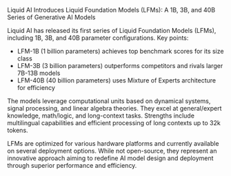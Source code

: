 Liquid AI Introduces Liquid Foundation Models (LFMs): A 1B, 3B, and 40B Series of Generative AI Models

Liquid AI has released its first series of Liquid Foundation Models (LFMs), including 1B, 3B, and 40B parameter configurations. Key points:

- LFM-1B (1 billion parameters) achieves top benchmark scores for its size class
- LFM-3B (3 billion parameters) outperforms competitors and rivals larger 7B-13B models
- LFM-40B (40 billion parameters) uses Mixture of Experts architecture for efficiency

The models leverage computational units based on dynamical systems, signal processing, and linear algebra theories. They excel at general/expert knowledge, math/logic, and long-context tasks. Strengths include multilingual capabilities and efficient processing of long contexts up to 32k tokens.

LFMs are optimized for various hardware platforms and currently available on several deployment options. While not open-source, they represent an innovative approach aiming to redefine AI model design and deployment through superior performance and efficiency.
